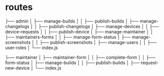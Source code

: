 # routes

├── admin
│   ├── manage-builds
│   │   ├── publish-builds
│   ├── manage-changelogs
│   │   ├── publish-changelogs
│   ├── manage-devices
│   │   ├── device-requests
│   │   ├── publish-device
│   ├── manage-maintainer
│   │   ├── maintainers-forms
│   │   ├── manage-form-status
│   ├── manage-screenshots
│   │   ├── publish-screenshots
│   ├── manage-users
│   │   ├── user-roles
│   └── index.js

├── maintainer
│   ├── maintainer-form
│   │   ├── complete-form
│   │   ├── form-status
│   ├── manage-builds
│   │   ├── publish-builds
│   ├── request-new-device
│   └── index.js
